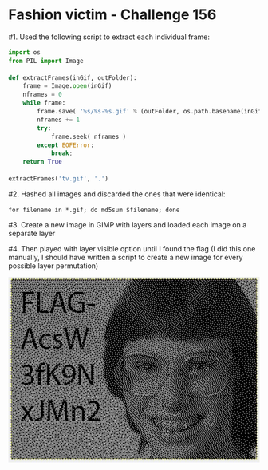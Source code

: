 # Fashion victim - Challenge 156

#1. Used the following script to extract each individual frame:

``` python
import os
from PIL import Image

def extractFrames(inGif, outFolder):
    frame = Image.open(inGif)
    nframes = 0
    while frame:
        frame.save( '%s/%s-%s.gif' % (outFolder, os.path.basename(inGif), nframes ) , 'GIF')
        nframes += 1
        try:
            frame.seek( nframes )
        except EOFError:
            break;
    return True

extractFrames('tv.gif', '.')
```

#2. Hashed all images and discarded the ones that were identical:

`for filename in *.gif; do md5sum $filename; done`

#3. Create a new image in GIMP with layers and loaded each image on a separate layer

#4. Then played with layer visible option until I found the flag (I did this one manually, I should have written a script to create a new image for every possible layer permutation)

![flag](flag.jpg)
